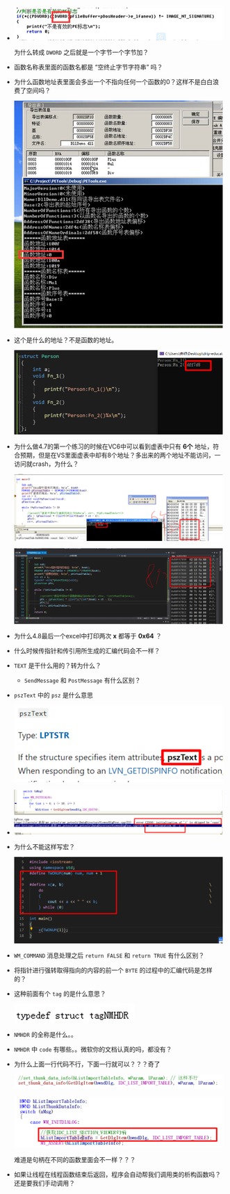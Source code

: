 + ![无法加载请爬梯子](https://raw.githubusercontent.com/smallzhong/picgo-pic-bed/master/20200706155849.png)

  为什么转成 `DWORD` 之后就是一个字节一个字节加？

+ 函数名称表里面的函数名都是 “空终止字节字符串” 吗？

+ 为什么函数地址表里面会多出一个不指向任何一个函数的0？这样不是白白浪费了空间吗？

  ![无法加载请爬梯子](https://raw.githubusercontent.com/smallzhong/picgo-pic-bed/master/20200709180637.png)

+ 这个是什么的地址？不是函数的地址。

  ![无法加载请爬梯子](https://raw.githubusercontent.com/smallzhong/picgo-pic-bed/master/20200716193431.png)

+ 为什么做4.7的第一个练习的时候在VC6中可以看到虚表中只有 **6个** 地址，符合预期，但是在VS里面虚表中却有8个地址？多出来的两个地址不能访问，一访问就crash，为什么？

  ![无法加载请爬梯子](https://raw.githubusercontent.com/smallzhong/picgo-pic-bed/master/20200721143105.png)

  ![无法加载请爬梯子](https://raw.githubusercontent.com/smallzhong/picgo-pic-bed/master/20200721142615.png)

+ 为什么4.8最后一个excel中打印两次 **x** 都等于 **0x64** ？

+ 什么时候传指针和传引用所生成的汇编代码会不一样？

+ `TEXT` 是干什么用的？转为什么？

  + `SendMessage` 和 `PostMessage` 有什么区别？
  
+ `pszText` 中的 `psz` 是什么意思

  ![image-20200805214940476](https://raw.githubusercontent.com/smallzhong/picgo-pic-bed/master/image-20200805214940476.png)

+ ![image-20200805233157862](https://raw.githubusercontent.com/smallzhong/picgo-pic-bed/master/image-20200805233157862.png)

+ 为什么不能这样写宏？

  ![image-20200805234720397](https://raw.githubusercontent.com/smallzhong/picgo-pic-bed/master/image-20200805234720397.png)

+ `WM_COMMAND` 消息处理之后 `return FALSE` 和 `return TRUE` 有什么区别？

+ 将指针进行强转取得指向的内容的前一个 `BYTE` 的过程中的汇编代码是怎样的？

+ 这种前面有个 `tag` 的是什么意思？

  ![image-20200806215838690](https://raw.githubusercontent.com/smallzhong/picgo-pic-bed/master/image-20200806215838690.png)

+ `NMHDR` 的全称是什么。。

+ `NMHDR` 中 `code` 有哪些。。微软你的文档认真的吗，都没有？

+ 为什么上面一行代码不行，下面一行就可以？？？奇了

  ![image-20200806235643895](https://raw.githubusercontent.com/smallzhong/picgo-pic-bed/master/image-20200806235643895.png)

  ![image-20200806235707639](https://raw.githubusercontent.com/smallzhong/picgo-pic-bed/master/image-20200806235707639.png)

  难道是句柄在不同的函数里面会不一样？？？
  
+ 如果让线程在线程函数结束后返回，程序会自动帮我们调用类的析构函数吗？还是要我们手动调用？
